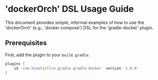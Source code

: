 # 'dockerOrch' DSL Usage Guide

This document provides simple, informal examples of how to use the 'dockerOrch' (e.g., 'docker compose') DSL for the 
'gradle-docker' plugin.

## Prerequisites

First, add the plugin to your `build.gradle`:

```gradle
plugins {
    id 'com.kineticfire.gradle.gradle-docker' version '1.0.0'
}
```
